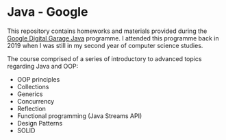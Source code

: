 # Java - Google 

This repository contains homeworks and materials provided during  the [Google Digital Garage Java](https://events.withgoogle.com/atelierul-digital-pentru-programatori/cursuri/#content) programme. I attended this programme back in 2019 when I was still in my second year of computer science studies. 

The course comprised of a series of introductory to advanced topics regarding Java and OOP:
- OOP principles
- Collections
- Generics
- Concurrency
- Reflection
- Functional programming (Java Streams API)
- Design Patterns
- SOLID
